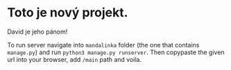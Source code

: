 # Toto je nový projekt. 
David je jeho pánom!

To run server navigate into `mandalinka` folder (the one that contains `manage.py`) and run `python3 manage.py runserver`. Then copypaste the given url into your browser, add `/main` path and voila.
